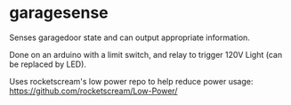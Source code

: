 # garagesense
Senses garagedoor state and can output appropriate information.

Done on an arduino with a limit switch, and relay to trigger 120V Light (can be replaced by LED).

Uses rocketscream's low power repo to help reduce power usage:
https://github.com/rocketscream/Low-Power/
